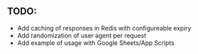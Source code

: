 ## TODO:
- Add caching of responses in Redis with configureable expiry
- Add randomization of user agent per request
- Add example of usage with Google Sheets/App Scripts
